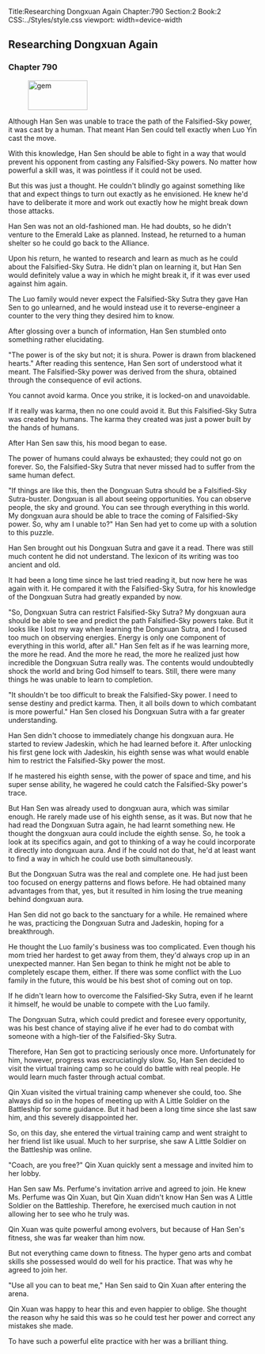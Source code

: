 Title:Researching Dongxuan Again 
Chapter:790 
Section:2 
Book:2 
CSS:../Styles/style.css 
viewport: width=device-width
  
## Researching Dongxuan Again
### Chapter 790
  
<figure>
	<img src="../Images/gem.gif" alt="gem" id="gem" width="120" height="60" />
</figure>
  

  
Although Han Sen was unable to trace the path of the Falsified-Sky power, it was cast by a human. That meant Han Sen could tell exactly when Luo Yin cast the move.

With this knowledge, Han Sen should be able to fight in a way that would prevent his opponent from casting any Falsified-Sky powers. No matter how powerful a skill was, it was pointless if it could not be used.

But this was just a thought. He couldn't blindly go against something like that and expect things to turn out exactly as he envisioned. He knew he'd have to deliberate it more and work out exactly how he might break down those attacks.

Han Sen was not an old-fashioned man. He had doubts, so he didn't venture to the Emerald Lake as planned. Instead, he returned to a human shelter so he could go back to the Alliance.

Upon his return, he wanted to research and learn as much as he could about the Falsified-Sky Sutra. He didn't plan on learning it, but Han Sen would definitely value a way in which he might break it, if it was ever used against him again.

The Luo family would never expect the Falsified-Sky Sutra they gave Han Sen to go unlearned, and he would instead use it to reverse-engineer a counter to the very thing they desired him to know.

After glossing over a bunch of information, Han Sen stumbled onto something rather elucidating.

"The power is of the sky but not; it is shura. Power is drawn from blackened hearts." After reading this sentence, Han Sen sort of understood what it meant. The Falsified-Sky power was derived from the shura, obtained through the consequence of evil actions.

You cannot avoid karma. Once you strike, it is locked-on and unavoidable.

If it really was karma, then no one could avoid it. But this Falsified-Sky Sutra was created by humans. The karma they created was just a power built by the hands of humans.

After Han Sen saw this, his mood began to ease.

The power of humans could always be exhausted; they could not go on forever. So, the Falsified-Sky Sutra that never missed had to suffer from the same human defect.

"If things are like this, then the Dongxuan Sutra should be a Falsified-Sky Sutra-buster. Dongxuan is all about seeing opportunities. You can observe people, the sky and ground. You can see through everything in this world. My dongxuan aura should be able to trace the coming of Falsified-Sky power. So, why am I unable to?" Han Sen had yet to come up with a solution to this puzzle.

Han Sen brought out his Dongxuan Sutra and gave it a read. There was still much content he did not understand. The lexicon of its writing was too ancient and old.

It had been a long time since he last tried reading it, but now here he was again with it. He compared it with the Falsified-Sky Sutra, for his knowledge of the Dongxuan Sutra had greatly expanded by now.

"So, Dongxuan Sutra can restrict Falsified-Sky Sutra? My dongxuan aura should be able to see and predict the path Falsified-Sky powers take. But it looks like I lost my way when learning the Dongxuan Sutra, and I focused too much on observing energies. Energy is only one component of everything in this world, after all." Han Sen felt as if he was learning more, the more he read. And the more he read, the more he realized just how incredible the Dongxuan Sutra really was. The contents would undoubtedly shock the world and bring God himself to tears. Still, there were many things he was unable to learn to completion.

"It shouldn't be too difficult to break the Falsified-Sky power. I need to sense destiny and predict karma. Then, it all boils down to which combatant is more powerful." Han Sen closed his Dongxuan Sutra with a far greater understanding.

Han Sen didn't choose to immediately change his dongxuan aura. He started to review Jadeskin, which he had learned before it. After unlocking his first gene lock with Jadeskin, his eighth sense was what would enable him to restrict the Falsified-Sky power the most.

If he mastered his eighth sense, with the power of space and time, and his super sense ability, he wagered he could catch the Falsified-Sky power's trace.

But Han Sen was already used to dongxuan aura, which was similar enough. He rarely made use of his eighth sense, as it was. But now that he had read the Dongxuan Sutra again, he had learnt something new. He thought the dongxuan aura could include the eighth sense. So, he took a look at its specifics again, and got to thinking of a way he could incorporate it directly into dongxuan aura. And if he could not do that, he'd at least want to find a way in which he could use both simultaneously.

But the Dongxuan Sutra was the real and complete one. He had just been too focused on energy patterns and flows before. He had obtained many advantages from that, yes, but it resulted in him losing the true meaning behind dongxuan aura.

Han Sen did not go back to the sanctuary for a while. He remained where he was, practicing the Dongxuan Sutra and Jadeskin, hoping for a breakthrough.

He thought the Luo family's business was too complicated. Even though his mom tried her hardest to get away from them, they'd always crop up in an unexpected manner. Han Sen began to think he might not be able to completely escape them, either. If there was some conflict with the Luo family in the future, this would be his best shot of coming out on top.

If he didn't learn how to overcome the Falsified-Sky Sutra, even if he learnt it himself, he would be unable to compete with the Luo family.

The Dongxuan Sutra, which could predict and foresee every opportunity, was his best chance of staying alive if he ever had to do combat with someone with a high-tier of the Falsified-Sky Sutra.

Therefore, Han Sen got to practicing seriously once more. Unfortunately for him, however, progress was excruciatingly slow. So, Han Sen decided to visit the virtual training camp so he could do battle with real people. He would learn much faster through actual combat.

Qin Xuan visited the virtual training camp whenever she could, too. She always did so in the hopes of meeting up with A Little Soldier on the Battleship for some guidance. But it had been a long time since she last saw him, and this severely disappointed her.

So, on this day, she entered the virtual training camp and went straight to her friend list like usual. Much to her surprise, she saw A Little Soldier on the Battleship was online.

"Coach, are you free?" Qin Xuan quickly sent a message and invited him to her lobby.

Han Sen saw Ms. Perfume's invitation arrive and agreed to join. He knew Ms. Perfume was Qin Xuan, but Qin Xuan didn't know Han Sen was A Little Soldier on the Battleship. Therefore, he exercised much caution in not allowing her to see who he truly was.

Qin Xuan was quite powerful among evolvers, but because of Han Sen's fitness, she was far weaker than him now.

But not everything came down to fitness. The hyper geno arts and combat skills she possessed would do well for his practice. That was why he agreed to join her.

"Use all you can to beat me," Han Sen said to Qin Xuan after entering the arena.

Qin Xuan was happy to hear this and even happier to oblige. She thought the reason why he said this was so he could test her power and correct any mistakes she made.

To have such a powerful elite practice with her was a brilliant thing.